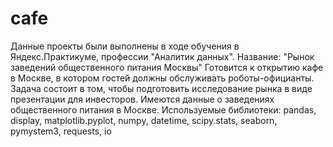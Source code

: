 # cafe
Данные проекты были выполнены в ходе обучения в Яндекс.Практикуме, профессии "Аналитик данных". 
Название: "Рынок заведений общественного питания Москвы"
Готовится к открытию кафе в Москве, в котором гостей должны обслуживать роботы-официанты. Задача состоит в том, чтобы подготовить исследование рынка в виде презентации для инвесторов. Имеются данные о заведениях общественного питания в Москве. 
Используемые библиотеки: pandas, display, matplotlib.pyplot, numpy, datetime, scipy.stats, seaborn, pymystem3, requests, io
